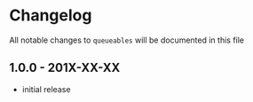# Changelog

All notable changes to `queueables` will be documented in this file

## 1.0.0 - 201X-XX-XX

- initial release
